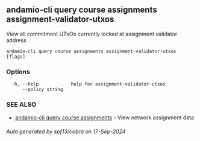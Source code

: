 ## andamio-cli query course assignments assignment-validator-utxos

View all commitment UTxOs currently locked at assignment validator address

```
andamio-cli query course assignments assignment-validator-utxos [flags]
```

### Options

```
  -h, --help            help for assignment-validator-utxos
      --policy string   
```

### SEE ALSO

* [andamio-cli query course assignments](andamio-cli_query_course_assignments.md)	 - View network assignment data

###### Auto generated by spf13/cobra on 17-Sep-2024
